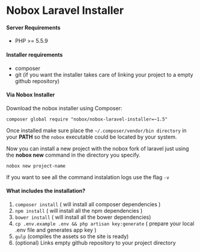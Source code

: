 # Nobox Laravel Installer


#### Server Requirements

* PHP >= 5.5.9

#### Installer requirements

* composer
* git (if you want the installer takes care of linking your project to a empty github repository)


#### Via Nobox Installer

Download the nobox installer using Composer:

```
composer global require "nobox/nobox-laravel-installer=~1.5"
```

Once installed make sure place the ``~/.composer/vendor/bin directory`` in your **PATH** so the ``nobox`` executable could be located by your system.


Now you can install a new project with the nobox fork of laravel just using the **nobox new** command in the directory you specify.

```
nobox new project-name
```

If you want to see all the command instalation logs use the flag ``-v``


#### What includes the installation?

1. ``composer install`` ( will install all composer dependencies )
2. ``npm install`` ( will install all the npm dependencies )
3. ``bower install`` ( will install all the bower dependencies)
4. ``cp .env.example .env && php artisan key:generate`` ( prepare your local .env file and generates app key )
5. ``gulp`` (compiles the assets so the site is ready)
5. (optional) Links empty github repository to your project directory

